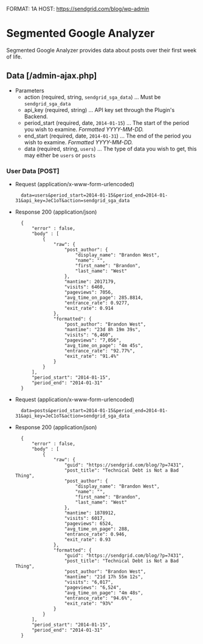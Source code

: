 FORMAT: 1A
HOST: https://sendgrid.com/blog/wp-admin

# Segmented Google Analyzer
Segmented Google Analyzer provides data about posts over their first week of life.

## Data  [/admin-ajax.php]

+ Parameters
    + action (required, string, `sendgrid_sga_data`) ... Must be `sendgrid_sga_data`
    + api_key (required, string) ... API key set through the Plugin's Backend.
    + period\_start (required, date, `2014-01-15`) ... The start of the period you wish to examine. _Formatted YYYY-MM-DD._
    + end\_start (required, date, `2014-01-31`) ... The end of the period you wish to examine. _Formatted YYYY-MM-DD._
    + data (required, string, `users`) ... The type of data you wish to get, this may either be `users` or `posts`

### User Data [POST]

+ Request (application/x-www-form-urlencoded)

        data=users&period_start=2014-01-15&period_end=2014-01-31&api_key=JeC1oT&action=sendgrid_sga_data

+ Response 200 (application/json)

        {
            "error" : false,
            "body" : [
                {
                    "raw": {
                        "post_author": {
                            "display_name": "Brandon West",
                            "name": "",
                            "first_name": "Brandon",
                            "last_name": "West"
                        },
                        "mantime": 2017179,
                        "visits": 6460,
                        "pageviews": 7056,
                        "avg_time_on_page": 285.8814,
                        "entrance_rate": 0.9277,
                        "exit_rate": 0.914
                    },
                    "formatted": {
                        "post_author": "Brandon West",
                        "mantime": "23d 8h 19m 39s",
                        "visits": "6,460",
                        "pageviews": "7,056",
                        "avg_time_on_page": "4m 45s",
                        "entrance_rate": "92.77%",
                        "exit_rate": "91.4%"
                    }
                }
            ],
            "period_start": "2014-01-15",
            "period_end": "2014-01-31"
        }

+ Request (application/x-www-form-urlencoded)

        data=posts&period_start=2014-01-15&period_end=2014-01-31&api_key=JeC1oT&action=sendgrid_sga_data

+ Response 200 (application/json)

        {
            "error" : false,
            "body" : [
                {
                    "raw": {
                        "guid": "https://sendgrid.com/blog/?p=7431",
                        "post_title": "Technical Debt is Not a Bad Thing",
                        "post_author": {
                            "display_name": "Brandon West",
                            "name": "",
                            "first_name": "Brandon",
                            "last_name": "West"
                        },
                        "mantime": 1878912,
                        "visits": 6017,
                        "pageviews": 6524,
                        "avg_time_on_page": 288,
                        "entrance_rate": 0.946,
                        "exit_rate": 0.93
                    },
                    "formatted": {
                        "guid": "https://sendgrid.com/blog/?p=7431",
                        "post_title": "Technical Debt is Not a Bad Thing",
                        "post_author": "Brandon West",
                        "mantime": "21d 17h 55m 12s",
                        "visits": "6,017",
                        "pageviews": "6,524",
                        "avg_time_on_page": "4m 48s",
                        "entrance_rate": "94.6%",
                        "exit_rate": "93%"
                    }
                }
            ],
            "period_start": "2014-01-15",
            "period_end": "2014-01-31"
        }
